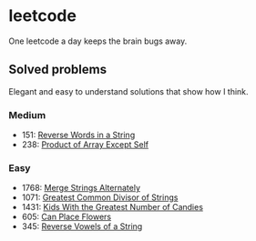 # leetcode
One leetcode a day keeps the brain bugs away.

## Solved problems
Elegant and easy to understand solutions that show how I think.
### Medium
- 151: [Reverse Words in a String](https://leetcode.com/problems/reverse-words-in-a-string/)
- 238: [Product of Array Except Self](https://leetcode.com/problems/product-of-array-except-self/)
### Easy
- 1768: [Merge Strings Alternately](https://leetcode.com/problems/merge-strings-alternately/description/) 
- 1071: [Greatest Common Divisor of Strings](https://leetcode.com/problems/greatest-common-divisor-of-strings/) 
- 1431: [Kids With the Greatest Number of Candies](https://leetcode.com/problems/kids-with-the-greatest-number-of-candies/) 
- 605: [Can Place Flowers](https://leetcode.com/problems/can-place-flowers/)
- 345: [Reverse Vowels of a String](https://leetcode.com/problems/reverse-vowels-of-a-string/)


